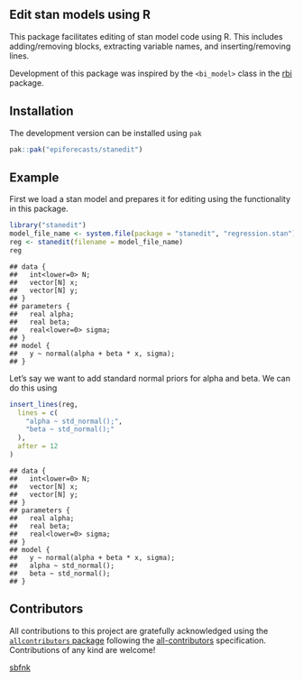 
## Edit stan models using R

This package facilitates editing of stan model code using R. This
includes adding/removing blocks, extracting variable names, and
inserting/removing lines.

Development of this package was inspired by the `<bi_model>` class in
the [rbi](https://github.com/sbfnk/rbi) package.

## Installation

The development version can be installed using `pak`

``` r
pak::pak("epiforecasts/stanedit")
```

## Example

First we load a stan model and prepares it for editing using the
functionality in this package.

``` r
library("stanedit")
model_file_name <- system.file(package = "stanedit", "regression.stan")
reg <- stanedit(filename = model_file_name)
reg
```

    ## data {
    ##   int<lower=0> N;
    ##   vector[N] x;
    ##   vector[N] y;
    ## }
    ## parameters {
    ##   real alpha;
    ##   real beta;
    ##   real<lower=0> sigma;
    ## }
    ## model {
    ##   y ~ normal(alpha + beta * x, sigma);
    ## }

Let’s say we want to add standard normal priors for alpha and beta. We
can do this using

``` r
insert_lines(reg,
  lines = c(
    "alpha ~ std_normal();",
    "beta ~ std_normal();"
  ), 
  after = 12
)
```

    ## data {
    ##   int<lower=0> N;
    ##   vector[N] x;
    ##   vector[N] y;
    ## }
    ## parameters {
    ##   real alpha;
    ##   real beta;
    ##   real<lower=0> sigma;
    ## }
    ## model {
    ##   y ~ normal(alpha + beta * x, sigma);
    ##   alpha ~ std_normal();
    ##   beta ~ std_normal();
    ## }

## Contributors

<!-- ALL-CONTRIBUTORS-LIST:START - Do not remove or modify this section -->
<!-- prettier-ignore-start -->
<!-- markdownlint-disable -->

All contributions to this project are gratefully acknowledged using the
[`allcontributors` package](https://github.com/ropensci/allcontributors)
following the [all-contributors](https://allcontributors.org)
specification. Contributions of any kind are welcome!

<a href="https://github.com/epiforecasts/stanedit/commits?author=sbfnk">sbfnk</a>

<!-- markdownlint-enable -->
<!-- prettier-ignore-end -->
<!-- ALL-CONTRIBUTORS-LIST:END -->
